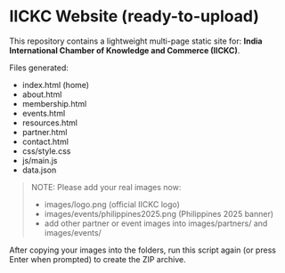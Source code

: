 # IICKC Website (ready-to-upload)

This repository contains a lightweight multi-page static site for:
**India International Chamber of Knowledge and Commerce (IICKC)**.

Files generated:
- index.html (home)
- about.html
- membership.html
- events.html
- resources.html
- partner.html
- contact.html
- css/style.css
- js/main.js
- data.json

> NOTE: Please add your real images now:
> - images/logo.png                  (official IICKC logo)
> - images/events/philippines2025.png (Philippines 2025 banner)
> - add other partner or event images into images/partners/ and images/events/

After copying your images into the folders, run this script again (or press Enter when prompted) to create the ZIP archive.

